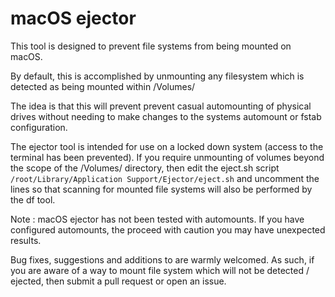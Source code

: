 # macOS ejector

This tool is designed to prevent file systems from being mounted on macOS. 

By default, this is accomplished by unmounting any filesystem which is detected as being mounted within /Volumes/

The idea is that this will prevent prevent casual automounting of physical drives without needing to make changes to the systems automount or fstab configuration. 

The ejector tool is intended for use on a locked down system (access to the terminal has been prevented). If you require unmounting of volumes beyond the scope of the /Volumes/ directory, then edit the eject.sh script `/root/Library/Application Support/Ejector/eject.sh` and uncomment the lines so that scanning for mounted file systems will also be performed by the df tool.

Note : macOS ejector has not been tested with automounts. If you have configured automounts, the proceed with caution you may have unexpected results.

Bug fixes, suggestions and additions to  are warmly welcomed. As such, if you are aware of a way to mount file system which will not be detected / ejected, then submit a pull request or open an issue.



